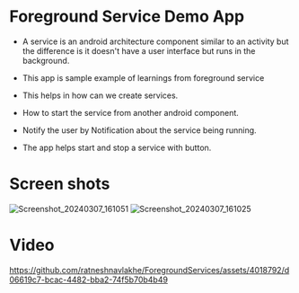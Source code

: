 # Foreground Service Demo App

* A service is an android architecture component similar to an activity but the difference is it doesn't have a user interface but runs in the background. 

* This app is sample example of learnings from foreground service
* This helps in how can we create services.
* How to start the service from another android component.
* Notify the user by Notification about the service being running.
* The app helps start and stop a service with button.

# Screen shots

![Screenshot_20240307_161051](https://github.com/ratneshnavlakhe/ForegroundServices/assets/4018792/d251f494-b024-4e93-98da-95b5f3ab44c2)
![Screenshot_20240307_161025](https://github.com/ratneshnavlakhe/ForegroundServices/assets/4018792/21a92c4b-3ef6-414f-a76a-914ef91a9ecf)

# Video 

https://github.com/ratneshnavlakhe/ForegroundServices/assets/4018792/d06619c7-bcac-4482-bba2-74f5b70b4b49

